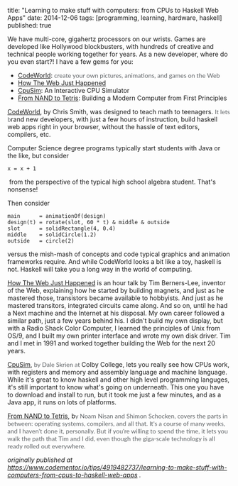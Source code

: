 title: "Learning to make stuff with computers: from CPUs to Haskell Web Apps"
date: 2014-12-06
tags: [programming, learning, hardware, haskell]
published: true

<p>We have multi-core, gigahertz processors on our wrists. Games are developed like Hollywood blockbusters, with hundreds of creative and technical people working together for years. As a new developer, where do you even start?! I have a few gems for you:</p><ul><li><a href="http://www.codeworld.info/">CodeWorld</a>:&nbsp;<span style="color:rgb(95, 99, 102); font-family:lato,sans-serif">create your own pictures, animations, and games on the Web</span></li><li><a href="https://www.youtube.com/watch?v=yF5-6AcohQw">How The Web Just Happened</a></li><li><a href="http://www.cs.colby.edu/djskrien/CPUSim/">CpuSim</a>:&nbsp;An Interactive CPU Simulator</li><li><a href="http://www.nand2tetris.org/">From NAND to Tetris</a>: Building a Modern Computer from First Principles</li></ul><p><a href="http://www.codeworld.info/">CodeWorld</a>, by Chris Smith,&nbsp;was designed to teach math to teenagers. <span style="color:rgb(95, 99, 102); font-family:lato,sans-serif">It lets b</span>rand new developers, with just a few hours of instruction,&nbsp;build haskell web apps right in your browser, without the hassle of text editors, compilers, etc.</p><p>Computer Science degree programs typically start students with Java or the like, but consider</p><pre><code class="language-java">x = x + 1</code></pre><p>&nbsp;from the perspective of the typical high school algebra student. That&#39;s nonsense!</p><p>Then consider</p><pre><code>main      = animationOf(design)
design(t) = rotate(slot, 60 * t) &amp; middle &amp; outside
slot      = solidRectangle(4, 0.4)
middle    = solidCircle(1.2)
outside   = circle(2)</code></pre><p>versus the mish-mash of concepts and code typical graphics and animation frameworks&nbsp;require. And while CodeWorld looks a bit like a toy, haskell is not. Haskell will take you a long way in the world of computing.</p><p><a href="https://www.youtube.com/watch?v=yF5-6AcohQw">How The Web Just Happened</a>&nbsp;is an hour talk by&nbsp;Tim Berners-Lee, inventor of the Web, explaining how he started by building magnets, and just as he mastered those, transistors became available to hobbyists. And just as he mastered transitors, integrated circuits came along. And so on, until he had a Next machine and the Internet at his disposal. My own career followed a similar path, just a few years behind his. I didn&#39;t build my own display, but with a Radio Shack Color Computer, I learned the principles of Unix from OS/9, and I built my own printer interface and wrote my own disk driver. Tim and I met in 1991 and worked together building the Web for the next&nbsp;20 years.</p><p><a href="http://www.cs.colby.edu/djskrien/CPUSim/">CpuSim</a>, <span style="color:rgb(95, 99, 102); font-family:lato,sans-serif">by Dale Skrien at&nbsp;</span>Colby College, lets you really see how CPUs work, with registers and memory and assembly language and machine language. While it&#39;s great to know haskell and other high level programming languges, it&#39;s still important to know what&#39;s going on underneath. This one you have to download and install to run, but it took me just a few minutes, and as a Java app, it runs on lots of platforms.</p><p><a href="http://www.nand2tetris.org/">From NAND to Tetris</a>, b<span style="color:rgb(95, 99, 102); font-family:lato,sans-serif">y Noam Nisan and Shimon Schocken, covers the parts in between: operating systems, compilers, and all that. It&#39;s a course of many weeks, and I haven&#39;t done it, personally. But if you&#39;re willing to spend the time, it lets you walk the path that Tim and I did, even though the giga-scale technology is all ready rolled out everywhere.</span></p>

_originally published at https://www.codementor.io/tips/4919482737/learning-to-make-stuff-with-computers-from-cpus-to-haskell-web-apps ._

